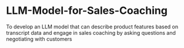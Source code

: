 # LLM-Model-for-Sales-Coaching
To develop an LLM model that can describe product features based on transcript data and engage in sales coaching by asking questions and negotiating with customers
